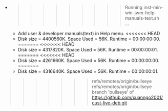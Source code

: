 * >>>>>>>>> Running inst-min-win-jwm-help-manuals-text.sh ...
  * Add user & developer manuals(text) in Help menu.
<<<<<<< HEAD
  * Disk size = 4400560K. Space Used = 56K. Runtime = 00:00:00:00.
=======
<<<<<<< HEAD
  * Disk size = 4317820K. Space Used = 56K. Runtime = 00:00:00:01.
=======
<<<<<<< HEAD
  * Disk size = 4261660K. Space Used = 56K. Runtime = 00:00:00:00.
=======
  * Disk size = 4316640K. Space Used = 56K. Runtime = 00:00:00:01.
>>>>>>> refs/remotes/origin/bullseye
>>>>>>> refs/remotes/origin/bullseye
>>>>>>> branch 'bullseye' of https://github.com/xuanngo2001/cust-live-deb.git

